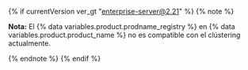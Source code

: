 {% if currentVersion ver_gt "enterprise-server@2.21" %}
{% note %}

**Nota:** El {% data variables.product.prodname_registry %} en {% data variables.product.product_name %} no es compatible con el clústering actualmente.

{% endnote %}
{% endif %}
